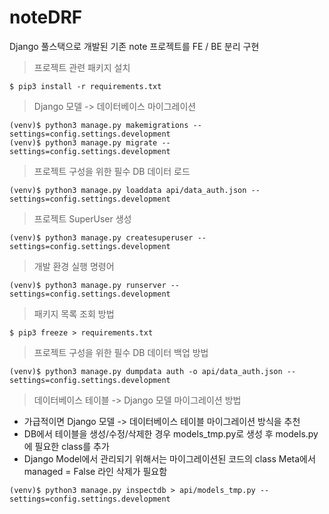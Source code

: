 # noteDRF
Django 풀스택으로 개발된 기존 note 프로젝트를 FE / BE 분리 구현

> 프로젝트 관련 패키지 설치
```
$ pip3 install -r requirements.txt
```

> Django 모델 -> 데이터베이스 마이그레이션
```
(venv)$ python3 manage.py makemigrations --settings=config.settings.development
(venv)$ python3 manage.py migrate --settings=config.settings.development
```

>프로젝트 구성을 위한 필수 DB 데이터 로드
```
(venv)$ python3 manage.py loaddata api/data_auth.json --settings=config.settings.development
```

> 프로젝트 SuperUser 생성
```
(venv)$ python3 manage.py createsuperuser --settings=config.settings.development
```

> 개발 환경 실행 명령어
```
(venv)$ python3 manage.py runserver --settings=config.settings.development
```


> 패키지 목록 조회 방법
```
$ pip3 freeze > requirements.txt
```

> 프로젝트 구성을 위한 필수 DB 데이터 백업 방법
```
(venv)$ python3 manage.py dumpdata auth -o api/data_auth.json --settings=config.settings.development
```

> 데이터베이스 테이블 -> Django 모델 마이그레이션 방법
- 가급적이면 Django 모델 -> 데이터베이스 테이블 마이그레이션 방식을 추천
- DB에서 테이블을 생성/수정/삭제한 경우 models_tmp.py로 생성 후 models.py에 필요한 class를 추가
- Django Model에서 관리되기 위해서는 마이그레이션된 코드의 class Meta에서 managed = False 라인 삭제가 필요함
```
(venv)$ python3 manage.py inspectdb > api/models_tmp.py --settings=config.settings.development
```